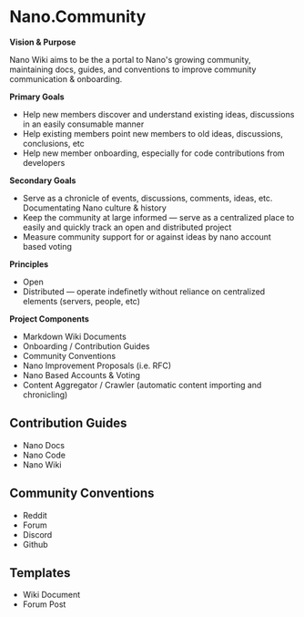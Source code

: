 # Nano.Community

**Vision & Purpose**

Nano Wiki aims to be the a portal to Nano's growing community, maintaining docs, guides, and conventions to improve community communication & onboarding.

**Primary Goals**

- Help new members discover and understand existing ideas, discussions in an easily consumable manner
- Help existing members point new members to old ideas, discussions, conclusions, etc
- Help new member onboarding, especially for code contributions from developers

**Secondary Goals**

- Serve as a chronicle of events, discussions, comments, ideas, etc. Documentating Nano culture & history
- Keep the community at large informed — serve as a centralized place to easily and quickly track an open and distributed project
- Measure community support for or against ideas by nano account based voting

**Principles**

- Open
- Distributed — operate indefinetly without reliance on centralized elements (servers, people, etc)

**Project Components**

- Markdown Wiki Documents
- Onboarding / Contribution Guides
- Community Conventions
- Nano Improvement Proposals (i.e. RFC)
- Nano Based Accounts & Voting
- Content Aggregator / Crawler (automatic content importing and chronicling)

## Contribution Guides

- Nano Docs
- Nano Code
- Nano Wiki

## Community Conventions

- Reddit
- Forum
- Discord
- Github

## Templates

- Wiki Document
- Forum Post
